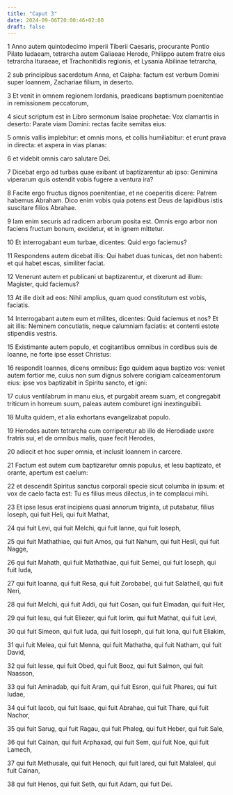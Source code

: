 ```yaml
---
title: "Caput 3"
date: 2024-09-06T20:00:46+02:00
draft: false
---
```



1 Anno autem quintodecimo imperii Tiberii Caesaris, procurante Pontio Pilato Iudaeam, tetrarcha autem Galiaeae Herode, Philippo autem fratre eius tetrarcha Ituraeae, et Trachonitidis regionis, et Lysania Abilinae tetrarcha,

2 sub principibus sacerdotum Anna, et Caipha: factum est verbum Domini super Ioannem, Zachariae filium, in deserto.

3 Et venit in omnem regionem Iordanis, praedicans baptismum poenitentiae in remissionem peccatorum,

4 sicut scriptum est in Libro sermonum Isaiae prophetae: Vox clamantis in deserto: Parate viam Domini: rectas facite semitas eius:

5 omnis vallis implebitur: et omnis mons, et collis humiliabitur: et erunt prava in directa: et aspera in vias planas:

6 et videbit omnis caro salutare Dei.

7 Dicebat ergo ad turbas quae exibant ut baptizarentur ab ipso: Genimina viperarum quis ostendit vobis fugere a ventura ira?

8 Facite ergo fructus dignos poenitentiae, et ne coeperitis dicere: Patrem habemus Abraham. Dico enim vobis quia potens est Deus de lapidibus istis suscitare filios Abrahae.

9 Iam enim securis ad radicem arborum posita est. Omnis ergo arbor non faciens fructum bonum, excidetur, et in ignem mittetur.

10 Et interrogabant eum turbae, dicentes: Quid ergo faciemus?

11 Respondens autem dicebat illis: Qui habet duas tunicas, det non habenti: et qui habet escas, similiter faciat.

12 Venerunt autem et publicani ut baptizarentur, et dixerunt ad illum: Magister, quid faciemus?

13 At ille dixit ad eos: Nihil amplius, quam quod constitutum est vobis, faciatis.

14 Interrogabant autem eum et milites, dicentes: Quid faciemus et nos? Et ait illis: Neminem concutiatis, neque calumniam faciatis: et contenti estote stipendiis vestris.

15 Existimante autem populo, et cogitantibus omnibus in cordibus suis de Ioanne, ne forte ipse esset Christus:

16 respondit Ioannes, dicens omnibus: Ego quidem aqua baptizo vos: veniet autem fortior me, cuius non sum dignus solvere corigiam calceamentorum eius: ipse vos baptizabit in Spiritu sancto, et igni:

17 cuius ventilabrum in manu eius, et purgabit aream suam, et congregabit triticum in horreum suum, paleas autem comburet igni inextinguibili.

18 Multa quidem, et alia exhortans evangelizabat populo.

19 Herodes autem tetrarcha cum corriperetur ab illo de Herodiade uxore fratris sui, et de omnibus malis, quae fecit Herodes,

20 adiecit et hoc super omnia, et inclusit Ioannem in carcere.

21 Factum est autem cum baptizaretur omnis populus, et Iesu baptizato, et orante, apertum est caelum:

22 et descendit Spiritus sanctus corporali specie sicut columba in ipsum: et vox de caelo facta est: Tu es filius meus dilectus, in te complacui mihi.

23 Et ipse Iesus erat incipiens quasi annorum triginta, ut putabatur, filius Ioseph, qui fuit Heli, qui fuit Mathat,

24 qui fuit Levi, qui fuit Melchi, qui fuit Ianne, qui fuit Ioseph,

25 qui fuit Mathathiae, qui fuit Amos, qui fuit Nahum, qui fuit Hesli, qui fuit Nagge,

26 qui fuit Mahath, qui fuit Mathathiae, qui fuit Semei, qui fuit Ioseph, qui fuit Iuda,

27 qui fuit Ioanna, qui fuit Resa, qui fuit Zorobabel, qui fuit Salatheil, qui fuit Neri,

28 qui fuit Melchi, qui fuit Addi, qui fuit Cosan, qui fuit Elmadan, qui fuit Her,

29 qui fuit Iesu, qui fuit Eliezer, qui fuit Iorim, qui fuit Mathat, qui fuit Levi,

30 qui fuit Simeon, qui fuit Iuda, qui fuit Ioseph, qui fuit Iona, qui fuit Eliakim,

31 qui fuit Melea, qui fuit Menna, qui fuit Mathatha, qui fuit Natham, qui fuit David,

32 qui fuit Iesse, qui fuit Obed, qui fuit Booz, qui fuit Salmon, qui fuit Naasson,

33 qui fuit Aminadab, qui fuit Aram, qui fuit Esron, qui fuit Phares, qui fuit Iudae,

34 qui fuit Iacob, qui fuit Isaac, qui fuit Abrahae, qui fuit Thare, qui fuit Nachor,

35 qui fuit Sarug, qui fuit Ragau, qui fuit Phaleg, qui fuit Heber, qui fuit Sale,

36 qui fuit Cainan, qui fuit Arphaxad, qui fuit Sem, qui fuit Noe, qui fuit Lamech,

37 qui fuit Methusale, qui fuit Henoch, qui fuit Iared, qui fuit Malaleel, qui fuit Cainan,

38 qui fuit Henos, qui fuit Seth, qui fuit Adam, qui fuit Dei.


